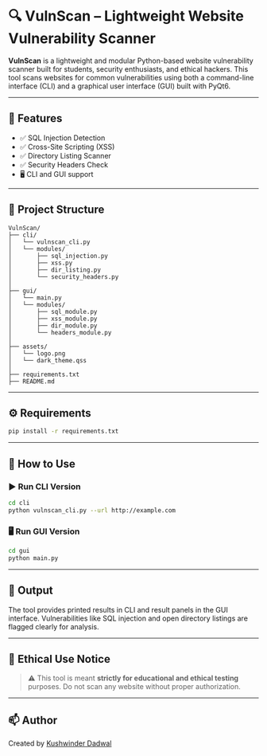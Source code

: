 # 🔍 VulnScan – Lightweight Website Vulnerability Scanner

**VulnScan** is a lightweight and modular Python-based website vulnerability scanner built for students, security enthusiasts, and ethical hackers. This tool scans websites for common vulnerabilities using both a command-line interface (CLI) and a graphical user interface (GUI) built with PyQt6.

---

## 🚀 Features

- ✅ SQL Injection Detection
- ✅ Cross-Site Scripting (XSS)
- ✅ Directory Listing Scanner
- ✅ Security Headers Check
- 🖥️ CLI and GUI support

---

## 📁 Project Structure

```plaintext
VulnScan/
├── cli/
│   └── vulnscan_cli.py
│   └── modules/
│       ├── sql_injection.py
│       ├── xss.py
│       ├── dir_listing.py
│       └── security_headers.py
│
├── gui/
│   └── main.py
│   └── modules/
│       ├── sql_module.py
│       ├── xss_module.py
│       ├── dir_module.py
│       └── headers_module.py
│
├── assets/
│   └── logo.png
│   └── dark_theme.qss
│
├── requirements.txt
├── README.md
```

---

## ⚙️ Requirements

```bash
pip install -r requirements.txt
```

---

## 🔧 How to Use

### ▶️ Run CLI Version
```bash
cd cli
python vulnscan_cli.py --url http://example.com
```

### 🖥️ Run GUI Version
```bash
cd gui
python main.py
```

---

## 📄 Output

The tool provides printed results in CLI and result panels in the GUI interface. Vulnerabilities like SQL injection and open directory listings are flagged clearly for analysis.

---

## 🔐 Ethical Use Notice

> ⚠️ This tool is meant **strictly for educational and ethical testing** purposes. Do not scan any website without proper authorization.

---

## 📫 Author

Created by [Kushwinder Dadwal](https://www.linkedin.com/in/kushwinder-dadwal-a35465208)
